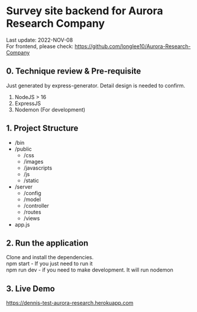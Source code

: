 # Survey site backend for Aurora Research Company
Last update: 2022-NOV-08  
For frontend, please check: https://github.com/longlee10/Aurora-Research-Company

## 0. Technique review & Pre-requisite
Just generated by express-generator. Detail design is needed to confirm.
1. NodeJS > 16
2. ExpressJS
3. Nodemon (For development)

## 1. Project Structure
* /bin
* /public
    * /css
    * /images
    * /javascripts
    * /js
    * /static
* /server
    * /config
    * /model
    * /controller
    * /routes
    * /views 
* app.js

## 2. Run the application
Clone and install the dependencies.  
npm start - If you just need to run it  
npm run dev - if you need to make development. It will run nodemon

## 3. Live Demo
https://dennis-test-aurora-research.herokuapp.com
